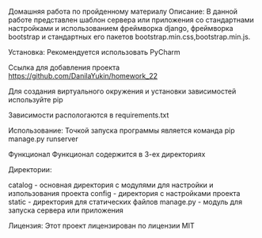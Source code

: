 Домашняя работа по пройденному материалу
Описание:
В данной работе представлен шаблон сервера или приложения со стандартнами настройками и использованием фреймворка django, фреймворка bootstrap и стандартных его пакетов bootstrap.min.css,bootstrap.min.js.

Установка:
Рекомендуется использовать PyCharm

Ссылка для добавления проекта https://github.com/DanilaYukin/homework_22

Для создания виртуального окружения и установки зависимостей используйте pip

Зависимости распологаются в requirements.txt

Использование:
Точкой запуска программы является команда pip manage.py runserver

Функционал
Функционал содержится в 3-ех директориях

Директории:

catalog - основная директория с модулями для настройки и изпользования проекта
config - директория с настройками проекта
static - директория для статических файлов
manage.py - модуль для запуска сервера или приложения

Лицензия:
Этот проект лицензирован по лицензии MIT
